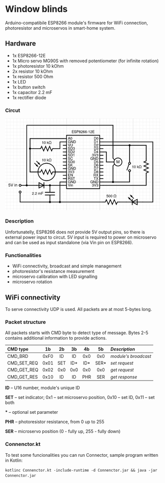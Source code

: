 # Window blinds
Arduino-compatibile ESP8266 module's firmware for WiFi connection, photoresistor and microservos in smart-home system.

## Hardware
* 1x ESP8266-12E
* 1x Micro servo MG90S with removed potentiometer (for infinite rotation)
* 1x photoresistor 10 kOhm
* 2x resistor 10 kOhm
* 1x resistor 500 Ohm
* 1x LED
* 1x button switch
* 1x capacitor 2.2 mF
* 1x rectifier diode

### Circut
![circut.png](docs/circut.png) 

### Description
Unfortunatelly, ESP8266 does not provide 5V output pins, so there is external power input to circut. 5V input is required to power on microservo and can be used as input standalone (via Vin pin on ESP8266).
### Functionalities
* WiFi connectivity, broadcast and simple management
* photoresistor's resistance measurement
* microservo calibration with LED signalling
* microservo rotation

## WiFi connectivity
To serve connectivity UDP is used. All packets are at most 5-bytes long.
### Packet structure
All packets starts with CMD byte to detect type of message. Bytes 2-5 contains additional information to provide actions.

| CMD type      | 1b    | 2b    | 3b    | 4b    | 5b    | *Description*         |
|:--------------|:-----:|:-----:|:-----:|:-----:|:-----:|:----------------------|
| CMD_BRD       | 0xF0  | ID    | ID    | 0x0   | 0x0   | *module's broadcast*  |
| CMD_SET_REQ   | 0x01  | SET   | ID\*  | ID\*  | SER\* | *set request*         |
| CMD_GET_REQ   | 0x02  | 0x0   | 0x0   | 0x0   | 0x0   | *get request*         |
| CMD_GET_RES   | 0x10  | ID    | ID    | PHR   | SER   | *get response*        |


**ID** – U16 number, module's unique ID

**SET** – set indicator; 0x1 – set microservo position, 0x10 – set ID, 0x11 – set both

**\*** – optional set parameter

**PHR** – photoresistor resistance, from 0 up to 255

**SER** – microservo position (0 - fully up, 255 - fully down)

### Connenctor.kt

To test some funcionalities you can run Connector, sample program written in Kotlin:

```kotlinc Connenctor.kt -include-runtime -d Connenctor.jar && java -jar Connenctor.jar```